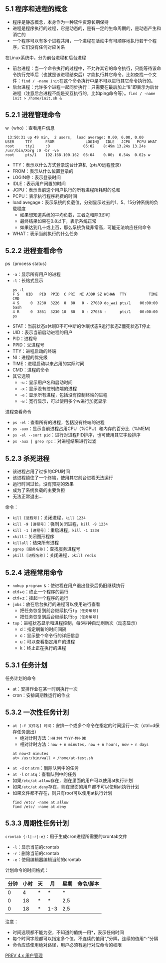 ## 5.1 程序和进程的概念
- 程序是静态概念，本身作为一种软件资源长期保持
- 进程是程序执行的过程，它是动态的，是有一定的生命周期的，是动态产生和消亡的
- 一个程序可以有多个进程共用，一个进程在活动中有可顺序地执行若干个程序，它们没有任何对应关系

在Linux系统中，分为前台进程和后台进程
- 前台进程：当一个命令执行的过程中，不允许其它的命令执行，只能等待该命令执行完毕后（也就是该进程结束后）才能执行其它命令。比如查找一个文件：`find / -name init`在这个命令执行中是不可以进行其它命令执行的。
- 后台进程：允许多个进程一起同步执行：只需要在最后加上“&”即表示为后台进程（注意后台进程不能是交互执行的，比如ping命令等）。`find / -name init > /home/init.sh &`

## 5.2.1 进程管理命令
w（who）：查看用户信息
```
 13:50:31 up 49 min,  2 users,  load average: 0.00, 0.00, 0.00
USER     TTY      FROM              LOGIN@   IDLE   JCPU   PCPU WHAT
root     tty1     :0               05:02    8:49m 13.24s 13.24s /usr/bin/Xorg :0 -br -ve
root     pts/1    192.168.100.162  05:04    0.00s  0.54s  0.02s w
```
- TTY：表示以什么方式登录这台计算机（pts/0远程登录）
- FROM：表示从什么位置登录的
- LOGIN@：表示登录时间
- IDLE：表示用户闲置的时间
- JCPU：表示当前这个用户执行的所有进程所耗时的总和
- PCPU：表示执行程序耗费的时间
- load avegage：表示系统的负载值，分别显示过去的1、5、15分钟系统的负载程度
    - 如果想知道系统的平均负载，三者之和除3即可
    - 最终结果如果在0.8以下，表示系统正常
    - 如果达到几十或上百，那么系统负载非常高，可能无法响应任何命令
- WHAT：表示当前执行的什么任务

## 5.2.2 进程查看命令
ps（process status）
- `-a`：显示所有用户的进程
- `-l`：长格式显示
	```
	ps -l
	F S   UID   PID  PPID  C PRI  NI ADDR SZ WCHAN  TTY          TIME CMD
	4 S     0  3230  3226  0  80   0 - 27089 do_wai pts/1    00:00:00 bash
	4 R     0  3861  3230 10  80   0 - 27036 -      pts/1    00:00:00 ps
	```
- STAT：当前状态s休眠D不可中断的休眠状态R运行状态Z僵死状态T停止
- UID：表示当前启动进程的用户
- PID：进程号
- PPID：父进程号
- TTY：进程启动的终端
- NI：进程的优先级
- TIME：进程启动以来占用的实际时间
- CMD：进程的命令
- 其它选项
    - `-u`：显示用户名和启动时间
    - `-x`：显示没有控制终端的进程
    - `-e`：显示所有进程，包括没有控制终端的进程
    - `-w`：宽行显示，可以使用多个w进行加宽显示

进程查看命令
- `ps -el`：查看所有的进程，包括没有终端的进程
- `ps -aux`：显示当前进程占用CPU（%CPU）和内存的百分比（%MEM）
- `ps -el --sort pid`：进行对进程PID排序，也可使用其它字段排序
- `ps -aux | grep rpc`：对进程结果进行过滤

## 5.2.3 杀死进程
- 该进程占用了过多的CPU时间
- 该进程锁住了一个终端，使用其它前台进程无法运行
- 运行时间过长，没有预期的效果
- 成为了系统负载的主要负担
- 无法正常退出...

命令：
- `kill [进程号]`：关闭进程，`kill 1234`
- `kill -9 [进程号]`：强制关闭进程，`kill -9 1234`
- `kill -1 [进程号]`：重启进程，`kill -1 1234`
- `xkill`：关闭图形程序
- `killall`：结束所有进程
- `pgrep [服务名称]`：查找服务进程号
- `pkill [进程名称]`：关闭进程，`pkill redis`

## 5.2.4 进程常用命令
- `nohup program &`：使进程在用户退出登录后仍旧继续执行
- ctrl+c：终止一个程序的运行
- ctrl+z：挂起一个程序的运行
- `jobs`：放在后台执行的进程可以使用进行查看
    - 把任务恢复到前台继续执行`fg [任务编号]`
    - 把任务恢复到后台继续执行`bg [任务编号]`
- `top`：进程状态显示和进程控制，每5秒钟自动刷新次（动态显示）
    - d：指定刷新的时间间隔
    - c：显示整个命令行的详细信息
    - u：可以查看指定用户的进程
    - k：终止正在执行的进程

## 5.3.1 任务计划
任务计划的命令
- at：安排作业在某一时刻执行一次
- cron：安排周期性运行的作业

## 5.3.2 一次性任务计划
- `at [-f 文件名] 时间`：安排一个或多个命令在指定的时间运行一次（ctrl+d保存任务退出）
    - 绝对计时方法：`HH:MM YYYY-MM-DD`
    - 相对计时方法：`now + n minutes`，`now + n hours`，`now + n days`
	```
	at now+2 minutes
	at> /usr/bin/wall < /home/at-test.sh
	```
- `at -d` or `atrm`：删除队列中的任务
- `at -l` or `atq`：查看队列中的任务
- 如果`/etc/at.allow`存在，则在里面的用户可以使用at执行计划
- 如果`/etc/at.deny`存在，则在里面的用户都不可以使用at执行计划
- 如果文件都不存在，则只有root可以使用at执行计划
	```
	find /etc/ -name at.allow
	find /etc/ -name at.deny
	```

## 5.3.3 周期性任务计划
`crontab {-l|-r|-e}`：用于生成cron进程所需要的crontab文件
- `-l`：显示当前的crontab
- `-r`：删除当前的crontab
- `-e`：使用编辑器编辑当前的crontab

计划命令的时间格式：

分钟 | 小时 | 天 | 月 | 星期 | 命令/脚本
---|---|---|---|---|---
0 | 4 | * | * | * | 
0 | 18 | * | * | 2,5 | 
0 | 18 | * | 1-3 | 2,5 | 

注意：
- 时间选项都不能为空，不知道的值统一用*，表示任何时间
- 每个时间字段都可以指定多个值，不连续的值用“,”分隔，连续的值用“-”分隔
- 命令应该使用绝对路径，用户必须有运行对应命令的权限

[PREV 4.x 用户管理](LinuxNoteUser.md)